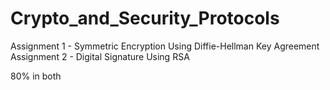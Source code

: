 # Crypto_and_Security_Protocols

Assignment 1 - Symmetric Encryption Using Diffie-Hellman Key Agreement
Assignment 2 - Digital Signature Using RSA

80% in both
